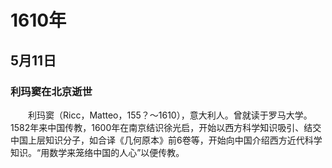 # 1610年
## 5月11日
### 利玛窦在北京逝世
　　利玛窦（Ricc，Matteo，155？～1610），意大利人。曾就读于罗马大学。1582年来中国传教，1600年在南京结识徐光启，开始以西方科学知识吸引、结交中国上层知识分子，如合译《几何原本》前6卷等，开始向中国介绍西方近代科学知识。“用数学来笼络中国的人心”以便传教。
<comment/>